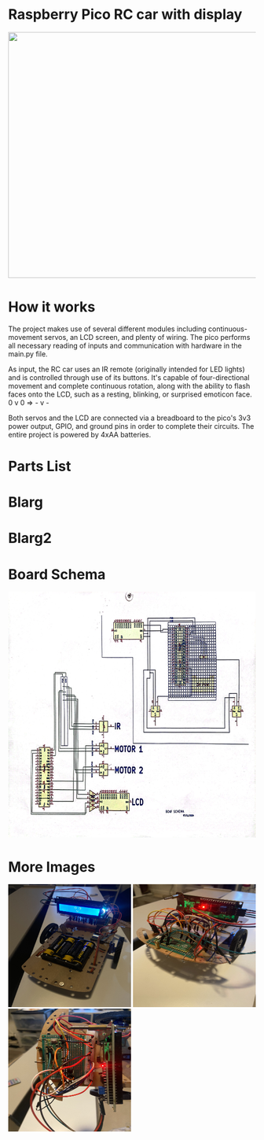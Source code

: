 # Raspberry Pico RC car with display

 <p float = "left">
  <img src = "https://github.com/rileystuartmyers/Raspberry-Pico-RC-car-with-display/blob/ffb5ffe8d5bb3453c63528d39f2ea3c620a5099f/movement_gif.gif" width = 600 height = 500>
 </p>

# How it works

 <p>
  The project makes use of several different modules including continuous-movement servos, an LCD screen, and plenty of wiring.
  The pico performs all necessary reading of inputs and communication with hardware in the main.py file.

  As input, the RC car uses an IR remote (originally intended for LED lights) and is controlled through use of its buttons.
  It's capable of four-directional movement and complete continuous rotation, along with the ability to flash faces onto the LCD, such
  as a resting, blinking, or surprised emoticon face.  0 v 0  =>  - v -

  Both servos and the LCD are connected via a breadboard to the pico's 3v3 power output, GPIO, and ground pins in order to complete their circuits.
  The entire project is powered by 4xAA batteries.
  
 </p>

 # Parts List

  # Blarg
  # Blarg2
 
# Board Schema

 <p float = "left">
  <img src = "https://github.com/rileystuartmyers/Raspberry-Pico-RC-car-with-display/blob/650f0e7681261073e60a8d31d87e2fcc29cd55f5/IMG_8870.JPG" width = 850 height = 500>
 </p>

# More Images

 <p float = "left">
  <img src = "https://github.com/rileystuartmyers/Raspberry-Pico-RC-car-with-display/blob/ffb5ffe8d5bb3453c63528d39f2ea3c620a5099f/IMG_8980.jpeg" width = 250 height = 250>
  <img src = "https://github.com/rileystuartmyers/Raspberry-Pico-RC-car-with-display/blob/ffb5ffe8d5bb3453c63528d39f2ea3c620a5099f/IMG_8981.jpeg" width = 250 height = 250>
  <img src = "https://github.com/rileystuartmyers/Raspberry-Pico-RC-car-with-display/blob/ffb5ffe8d5bb3453c63528d39f2ea3c620a5099f/IMG_8982.jpeg" width = 250 height = 250>
 </p>
